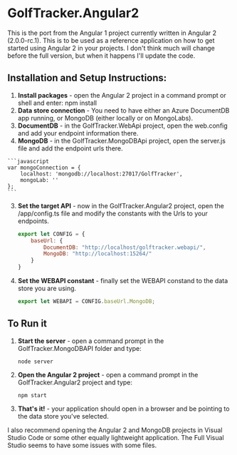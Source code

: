 ﻿# GolfTracker.Angular2
This is the port from the Angular 1 project currently written in Angular 2 (2.0.0-rc.1).  This is to be used as a reference application on how to get started using Angular 2 in your projects.  I don't think much will change before the full version, but when it happens I'll update the code.

## Installation and Setup Instructions:
1.  **Install packages** - open the Angular 2 project in a command prompt or shell and enter: npm install
2.  **Data store connection** - You need to have either an Azure DocumentDB app running, or MongoDB (either locally or on MongoLabs).  
  1. **DocumentDB** - in the GolfTracker.WebApi project, open the web.config and add your endpoint information there.
  2. **MongoDB** - in the GolfTracker.MongoDBApi project, open the server.js file and add the endpoint urls there.  

    ```javascript
    var mongoConnection = {
        localhost: 'mongodb://localhost:27017/GolfTracker',
        mongoLab: ''
    };
    ```

3. **Set the target API** - now in the GolfTracker.Angular2 project, open the /app/config.ts file and modify the constants with the Urls to your endpoints.

    ```javascript
	export let CONFIG = {
        baseUrl: {
            DocumentDB: "http://localhost/golftracker.webapi/",
            MongoDB: "http://localhost:15264/"
        }
    }
    ```
	
4. **Set the WEBAPI constant** - finally set the WEBAPI constand to the data store you are using.

    ```javascript
	export let WEBAPI = CONFIG.baseUrl.MongoDB;
	```
	
## To Run it
1. **Start the server** - open a command prompt in the GolfTracker.MongoDBAPI folder and type:

    ```
	node server
	```
	
2. **Open the Angular 2 project** - open a command prompt in the GolfTracker.Angular2 project and type:	

    ```
	npm start
	```

3. **That's it!** - your application should open in a browser and be pointing to the data store you've selected.

I also recommend opening the Angular 2 and MongoDB projects in Visual Studio Code or some other equally lightweight application.  The Full Visual Studio seems to have some issues with some files.